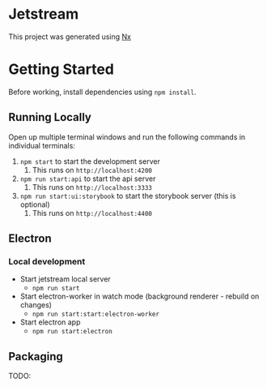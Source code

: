 # Jetstream

This project was generated using [Nx](https://nx.dev)

# Getting Started

Before working, install dependencies using `npm install`.

## Running Locally

Open up multiple terminal windows and run the following commands in individual terminals:

1. `npm start` to start the development server
   1. This runs on `http://localhost:4200`
2. `npm run start:api` to start the api server
   1. This runs on `http://localhost:3333`
3. `npm run start:ui:storybook` to start the storybook server (this is optional)
   1. This runs on `http://localhost:4400`

## Electron

### Local development

- Start jetstream local server
  - `npm run start`
- Start electron-worker in watch mode (background renderer - rebuild on changes)
  - `npm run start:start:electron-worker`
- Start electron app
  - `npm run start:electron`

## Packaging

TODO:
